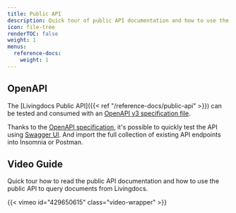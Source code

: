 ```yaml
---
title: Public API
description: Quick tour of public API documentation and how to use the public API to query documents from Livingdocs.
icon: file-tree
renderTOC: false
weight: 1
menus:
  reference-docs:
    weight: 1
---
```


## OpenAPI

The [Livingdocs Public API]({{< ref "/reference-docs/public-api" >}}) can be tested and consumed with an [OpenAPI v3 specification file](https://livingdocsio.github.io/openapi/livingdocs-openapi.json).

Thanks to the [OpenAPI specification](https://swagger.io/specification/), it's possible to quickly test the API using [Swagger UI](https://petstore.swagger.io/?url=https://livingdocsio.github.io/openapi/livingdocs-openapi.json). And import the full collection of existing API endpoints into Insomnia or Postman.

## Video Guide

Quick tour how to read the public API documentation and how to use the public API to query documents from Livingdocs.

{{< vimeo id="429650615" class="video-wrapper" >}}
